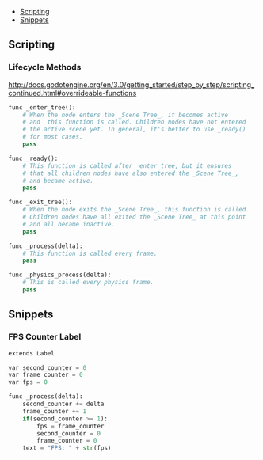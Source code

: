 - [Scripting](#scripting)
- [Snippets](#snippets)

## Scripting

### Lifecycle Methods

http://docs.godotengine.org/en/3.0/getting_started/step_by_step/scripting_continued.html#overrideable-functions

```python
func _enter_tree():
    # When the node enters the _Scene Tree_, it becomes active
    # and  this function is called. Children nodes have not entered
    # the active scene yet. In general, it's better to use _ready()
    # for most cases.
    pass

func _ready():
    # This function is called after _enter_tree, but it ensures
    # that all children nodes have also entered the _Scene Tree_,
    # and became active.
    pass

func _exit_tree():
    # When the node exits the _Scene Tree_, this function is called.
    # Children nodes have all exited the _Scene Tree_ at this point
    # and all became inactive.
    pass

func _process(delta):
    # This function is called every frame.
    pass

func _physics_process(delta):
    # This is called every physics frame.
    pass
```

## Snippets

### FPS Counter Label

```python
extends Label

var second_counter = 0
var frame_counter = 0
var fps = 0

func _process(delta):
	second_counter += delta
	frame_counter += 1
	if(second_counter >= 1):
		fps = frame_counter
		second_counter = 0
		frame_counter = 0
	text = "FPS: " + str(fps)
```
